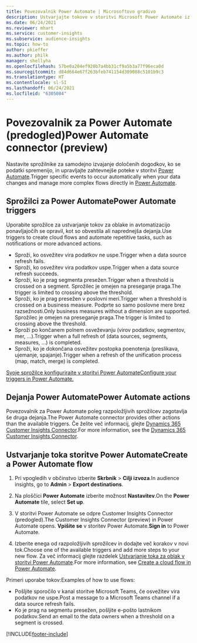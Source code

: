 ```yaml
---
title: Povezovalnik Power Automate | Microsoftovo gradivo
description: Ustvarjajte tokove v storitvi Microsoft Power Automate iz storitve Dynamics 365 Customer Insights.
ms.date: 06/24/2021
ms.reviewer: mhart
ms.service: customer-insights
ms.subservice: audience-insights
ms.topic: how-to
author: pkieffer
ms.author: philk
manager: shellyha
ms.openlocfilehash: 57be0a204ef920b7a4bb31cf9a5b3a77f96eca0d
ms.sourcegitcommit: d84d664e67f263bfeb741154d309088c5101b9c3
ms.translationtype: HT
ms.contentlocale: sl-SI
ms.lasthandoff: 06/24/2021
ms.locfileid: "6305084"
---
```

# <a name="power-automate-connector-preview"></a><span data-ttu-id="6ef8d-103">Povezovalnik za Power Automate (predogled)</span><span class="sxs-lookup"><span data-stu-id="6ef8d-103">Power Automate connector (preview)</span></span>

<span data-ttu-id="6ef8d-104">Nastavite sprožilnike za samodejno izvajanje določenih dogodkov, ko se podatki spremenijo, in upravljajte zahtevnejše poteke v storitvi [Power Automate](https://flow.microsoft.com/).</span><span class="sxs-lookup"><span data-stu-id="6ef8d-104">Trigger specific events to occur automatically when your data changes and manage more complex flows directly in [Power Automate](https://flow.microsoft.com/).</span></span>

## <a name="power-automate-triggers"></a><span data-ttu-id="6ef8d-105">Sprožilci za Power Automate</span><span class="sxs-lookup"><span data-stu-id="6ef8d-105">Power Automate triggers</span></span>

<span data-ttu-id="6ef8d-106">Uporabite sprožilce za ustvarjanje tokov za oblake in avtomatizacijo ponavljajočih se opravil, kot so obvestila ali naprednejša dejanja.</span><span class="sxs-lookup"><span data-stu-id="6ef8d-106">Use triggers to create cloud flows and automate repetitive tasks, such as notifications or more advanced actions.</span></span> 

- <span data-ttu-id="6ef8d-107">Sproži, ko osvežitev vira podatkov ne uspe.</span><span class="sxs-lookup"><span data-stu-id="6ef8d-107">Trigger when a data source refresh fails.</span></span> 
- <span data-ttu-id="6ef8d-108">Sproži, ko osvežitev vira podatkov uspe.</span><span class="sxs-lookup"><span data-stu-id="6ef8d-108">Trigger when a data source refresh succeeds.</span></span>
- <span data-ttu-id="6ef8d-109">Sproži, ko je prag segmenta presežen.</span><span class="sxs-lookup"><span data-stu-id="6ef8d-109">Trigger when a threshold is crossed on a segment.</span></span> <span data-ttu-id="6ef8d-110">Sprožilec je omejen na preseganje praga.</span><span class="sxs-lookup"><span data-stu-id="6ef8d-110">The trigger is limited to crossing above the threshold.</span></span>
- <span data-ttu-id="6ef8d-111">Sproži, ko je prag presežen v poslovni meri.</span><span class="sxs-lookup"><span data-stu-id="6ef8d-111">Trigger when a threshold is crossed on a business measure.</span></span> <span data-ttu-id="6ef8d-112">Podprte so samo poslovne mere brez razsežnosti.</span><span class="sxs-lookup"><span data-stu-id="6ef8d-112">Only business measures without a dimension are supported.</span></span> <span data-ttu-id="6ef8d-113">Sprožilec je omejen na preseganje praga.</span><span class="sxs-lookup"><span data-stu-id="6ef8d-113">The trigger is limited to crossing above the threshold.</span></span>
- <span data-ttu-id="6ef8d-114">Sproži po končanem polnem osveževanju (virov podatkov, segmentov, mer, ...).</span><span class="sxs-lookup"><span data-stu-id="6ef8d-114">Trigger when a full refresh of (data sources, segments, measures, ...) is completed.</span></span>
- <span data-ttu-id="6ef8d-115">Sproži, ko je dokončana osvežitev postopka poenotenja (preslikava, ujemanje, spajanje).</span><span class="sxs-lookup"><span data-stu-id="6ef8d-115">Trigger when a refresh of the unification process (map, match, merge) is completed.</span></span>

[<span data-ttu-id="6ef8d-116">Svoje sprožilce konfigurirajte v storitvi Power Automate</span><span class="sxs-lookup"><span data-stu-id="6ef8d-116">Configure your triggers in Power Automate.</span></span>](https://flow.microsoft.com/connectors/shared_customerinsights/dynamics-365-customer-insights-connector/)

## <a name="power-automate-actions"></a><span data-ttu-id="6ef8d-117">Dejanja Power Automate</span><span class="sxs-lookup"><span data-stu-id="6ef8d-117">Power Automate actions</span></span>

<span data-ttu-id="6ef8d-118">Povezovalnik za Power Automate poleg razpoložljivih sprožilcev zagotavlja še druga dejanja.</span><span class="sxs-lookup"><span data-stu-id="6ef8d-118">The Power Automate connector provides other actions than the available triggers.</span></span> <span data-ttu-id="6ef8d-119">Če želite več informacij, glejte [Dynamics 365 Customer Insights Connector](/connectors/customerinsights/).</span><span class="sxs-lookup"><span data-stu-id="6ef8d-119">For more information, see the [Dynamics 365 Customer Insights Connector](/connectors/customerinsights/).</span></span>

## <a name="create-a-power-automate-flow"></a><span data-ttu-id="6ef8d-120">Ustvarjanje toka storitve Power Automate</span><span class="sxs-lookup"><span data-stu-id="6ef8d-120">Create a Power Automate flow</span></span>

1. <span data-ttu-id="6ef8d-121">Pri vpogledih v občinstvo izberite **Skrbnik** > **Cilji izvoza**.</span><span class="sxs-lookup"><span data-stu-id="6ef8d-121">In audience insights, go to **Admin** > **Export destinations**.</span></span>

1. <span data-ttu-id="6ef8d-122">Na ploščici **Power Automate** izberite možnost **Nastavitev**.</span><span class="sxs-lookup"><span data-stu-id="6ef8d-122">On the **Power Automate** tile, select **Set up**.</span></span>

1. <span data-ttu-id="6ef8d-123">V storitvi Power Automate se odpre Customer Insights Connector (predogled).</span><span class="sxs-lookup"><span data-stu-id="6ef8d-123">The Customer Insights Connector (preview) in Power Automate opens.</span></span> <span data-ttu-id="6ef8d-124">**Vpišite se** v storitev Power Automate.</span><span class="sxs-lookup"><span data-stu-id="6ef8d-124">**Sign in** to Power Automate.</span></span>

1. <span data-ttu-id="6ef8d-125">Izberite enega od razpoložljivih sprožilcev in dodajte več korakov v novi tok.</span><span class="sxs-lookup"><span data-stu-id="6ef8d-125">Choose one of the available triggers and add more steps to your new flow.</span></span> <span data-ttu-id="6ef8d-126">Za več informacij glejte razdelek [Ustvarjanje toka za oblak v storitvi Power Automate](/power-automate/get-started-logic-flow).</span><span class="sxs-lookup"><span data-stu-id="6ef8d-126">For more information, see [Create a cloud flow in Power Automate](/power-automate/get-started-logic-flow).</span></span>

<span data-ttu-id="6ef8d-127">Primeri uporabe tokov:</span><span class="sxs-lookup"><span data-stu-id="6ef8d-127">Examples of how to use flows:</span></span> 
- <span data-ttu-id="6ef8d-128">Pošljite sporočilo v kanal storitve Microsoft Teams, če osvežitev vira podatkov ne uspe.</span><span class="sxs-lookup"><span data-stu-id="6ef8d-128">Post a message to a Microsoft Teams channel if a data source refresh fails.</span></span> 
- <span data-ttu-id="6ef8d-129">Ko je prag na segmentu presežen, pošljite e-pošto lastnikom podatkov.</span><span class="sxs-lookup"><span data-stu-id="6ef8d-129">Send an email to the data owners when a threshold on a segment is crossed.</span></span>



[!INCLUDE[footer-include](../includes/footer-banner.md)]
